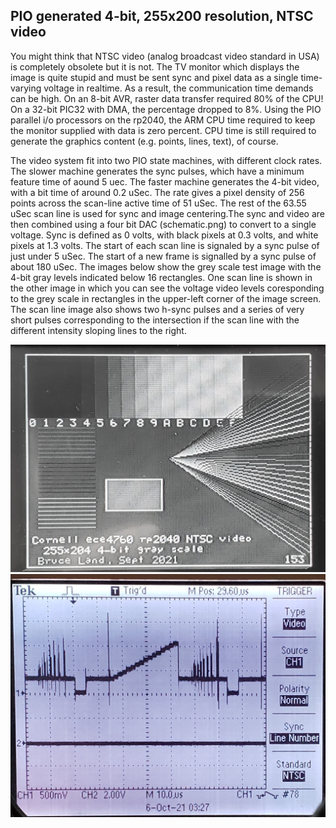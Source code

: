 PIO generated 4-bit, 255x200 resolution, NTSC video
----
You might think that NTSC video (analog broadcast video standard in USA) is completely obsolete but it is not. The TV monitor which displays the image is quite stupid and must be sent sync and pixel data as a single time-varying voltage in realtime. As a result, the communication time demands can be high. On an 8-bit AVR, raster data transfer required 80% of the CPU! On a 32-bit PIC32 with DMA, the percentage dropped to 8%. Using the PIO parallel i/o processors on the rp2040, the ARM CPU time required to keep the monitor supplied with data is zero percent. CPU time is still required to generate the graphics content (e.g. points, lines, text), of course. 

The video system fit into two PIO state machines, with different clock rates. The slower machine generates the sync pulses, which have a minimum feature time of aound 5 uec. The faster machine generates the 4-bit video, with a bit time of around 0.2 uSec. The rate gives a pixel density of 256 points across the scan-line active time of 51 uSec. The rest of the 63.55 uSec scan line is used for sync and image centering.The sync and video are then combined using a four bit DAC (schematic.png) to convert to a single voltage. Sync is defined as 0 volts, with black pixels at 0.3 volts, and white pixels at 1.3 volts. The start of each scan line is signaled by a sync pulse of just under 5 uSec. The start of a new frame is signalled by a sync pulse of about 180 uSec. The images below show the grey scale test image with the 4-bit gray levels indicated below 16 rectangles. One scan line is shown in the other image in which you can see the voltage video levels coresponding to the grey scale in rectangles in the upper-left corner of the image screen. The scan line image also shows two h-sync pulses and a series of very short pulses corresponding to the intersection if the scan line with the different intensity sloping lines to the right. 

![TV](image_4bit_improved.jpg)
![scan](scan_line_4_bit.jpg)
